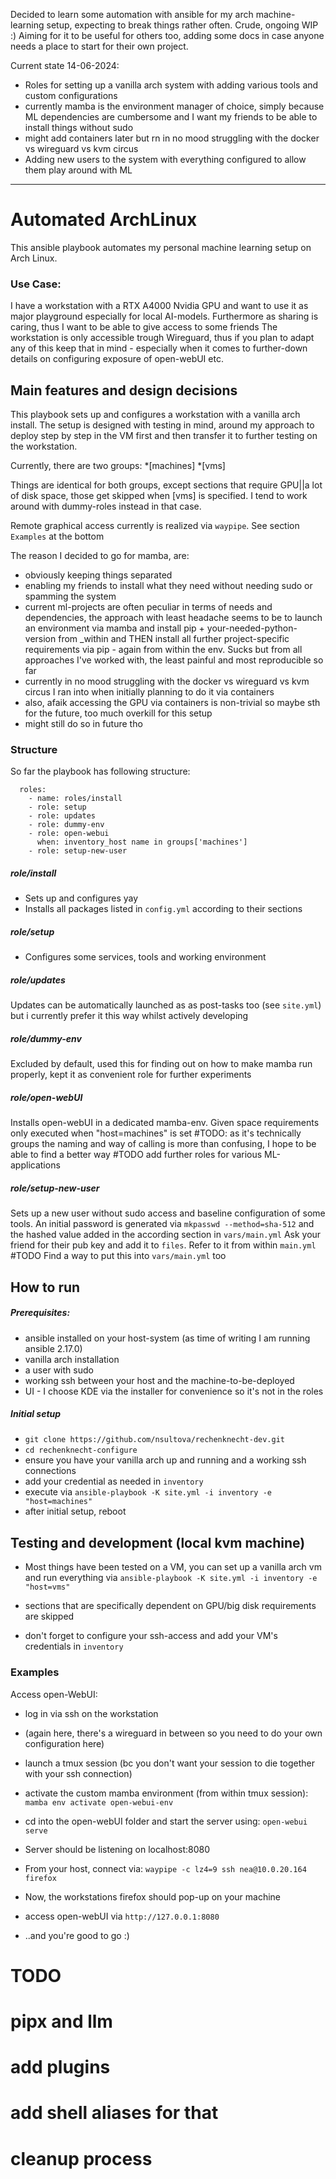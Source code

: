 Decided to learn some automation with ansible for my arch machine-learning setup, expecting to break things rather often. 
Crude, ongoing WIP :) Aiming for it to be useful for others too, adding some docs in case anyone needs a place to start for their own project. 

Current state 14-06-2024:
* Roles for setting up a vanilla arch system with adding various tools and custom configurations
* currently mamba is the environment manager of choice, simply because ML dependencies are cumbersome and I want my friends to be able to install things without sudo
* might add containers later but rn in no mood struggling with the docker vs wireguard vs kvm circus 
* Adding new users to the system with everything configured to allow them play around with ML 

-------


# Automated ArchLinux
This ansible playbook automates my personal machine learning setup on Arch Linux.

### Use Case:
I have a workstation with a RTX A4000 Nvidia GPU and want to use it as major playground especially for local AI-models. 
Furthermore as sharing is caring, thus I want to be able to give access to some friends
The workstation is only accessible trough Wireguard, thus if you plan to adapt any of this keep that in mind - especially when it comes to further-down details on configuring exposure of open-webUI etc.


## Main features and design decisions
This playbook sets up and configures a workstation with a vanilla arch install. The setup is designed with testing in mind, around my approach to deploy step by step in the VM first and then transfer it to further testing on the workstation.

Currently, there are two groups:
    *\[machines\]
    *\[vms\] 

Things are identical for both groups, except sections that require GPU||a lot of disk space, those get skipped when \[vms\] is specified.
I tend to work around with dummy-roles instead in that case.

Remote graphical access currently is realized via `waypipe`. See section `Examples` at the bottom

The reason I decided to go for mamba, are:
* obviously keeping things separated
* enabling my friends to install what they need without needing sudo or spamming the system
* current ml-projects are often peculiar in terms of needs and dependencies, the approach with least headache seems to be to launch an environment via mamba and install pip + your-needed-python-version from _within and THEN install all further project-specific requirements via pip - again from within the env. Sucks but from all approaches I've worked with, the least painful and most reproducible so far 
* currently in no mood struggling with the docker vs wireguard vs kvm circus I ran into when initially planning to do it via containers
* also, afaik accessing the GPU via containers is non-trivial so maybe sth for the future, too much overkill for this setup 
* might still do so in future tho



### Structure

So far the playbook has following structure:
```
  roles:
    - name: roles/install
    - role: setup
    - role: updates
    - role: dummy-env
    - role: open-webui
      when: inventory_host name in groups['machines']
    - role: setup-new-user
```

##### role/install
* Sets up and configures yay
* Installs all packages listed in `config.yml` according to their sections

##### role/setup
* Configures some services, tools and working environment

##### role/updates
Updates can be automatically launched as as post-tasks too (see `site.yml`) but i currently prefer it this way whilst actively developing

##### role/dummy-env
Excluded by default, used this for finding out on how to make mamba run properly, kept it as convenient role for further experiments

##### role/open-webUI
Installs open-webUI in a dedicated mamba-env. 
Given space requirements only executed when "host=machines" is set 
#TODO: as it's technically groups the naming and way of calling is more than confusing, I hope to be able to find a better way
#TODO add further roles for various ML-applications

##### role/setup-new-user
Sets up a new user without sudo access and baseline configuration of some tools.
An initial password is generated via `mkpasswd --method=sha-512` and the hashed value added in the according section in `vars/main.yml`
Ask your friend for their pub key and add it to `files`. Refer to it from within `main.yml`
#TODO Find a way to put this into `vars/main.yml` too



## How to run
##### Prerequisites:  
* ansible installed  on your host-system (as time of writing I am running ansible 2.17.0)
* vanilla arch installation
* a user with sudo
* working ssh between your host and the machine-to-be-deployed 
* UI - I choose KDE via the installer for convenience so it's not in the roles   

##### Initial setup
* `git clone https://github.com/nsultova/rechenknecht-dev.git`
* `cd rechenknecht-configure`
* ensure you have your vanilla arch up and running and a working ssh connections
* add your credential as needed in `inventory`
* execute via `ansible-playbook -K site.yml -i inventory -e "host=machines"` 
* after initial setup, reboot 
    
## Testing and development (local kvm machine)
* Most things have been tested on a VM, you can set up a vanilla arch vm and run everything via
`ansible-playbook -K site.yml -i inventory -e "host=vms"` 

* sections that are specifically dependent on GPU/big disk requirements are skipped
* don't forget to configure your ssh-access and add your VM's credentials in `inventory`

### Examples
Access open-WebUI:
* log in via ssh on the workstation 
* (again here, there's a wireguard in between so you need to do your own configuration here)

* launch a tmux session (bc you don't want your session to die together with your ssh connection)

* activate the custom mamba environment (from within tmux session):
`mamba env activate open-webui-env`

* cd into the open-webUI folder and start the server using:
`open-webui serve`

* Server should be listening on localhost:8080


* From your host, connect via:
`waypipe -c lz4=9 ssh nea@10.0.20.164 firefox`

* Now, the workstations firefox should pop-up on your machine

* access open-webUI via
`http://127.0.0.1:8080`
* ..and you're good to go :)

# TODO
# pipx and llm 
# add plugins
# add shell aliases for that
# cleanup process